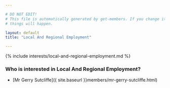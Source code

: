 ```yaml
---

# DO NOT EDIT!
# This file is automatically generated by get-members. If you change it, bad
# things will happen.

layout: default
title: "Local And Regional Employment"

---
```


{% include interests/local-and-regional-employment.md %}

### Who is interested in Local And Regional Employment?


* [Mr Gerry Sutcliffe]({ site.baseurl }}members/mr-gerry-sutcliffe.html)
